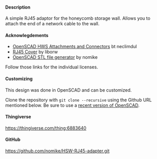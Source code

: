 #### Description

A simple RJ45 adaptor for the honeycomb storage wall. Allows you to attach the end of a network cable to the wall.

#### Acknowlegdements

- [OpenSCAD HWS Attachments and Connectors](https://github.com/neclimdul/hws_openscad_attachments_and_connectors) bt neclimdul
- [RJ45 Cover](https://www.printables.com/model/130690-rj45-cover) by liborw
- [OpenSCAD STL file generator](https://github.com/nomike/openscad_stl_file_generator) by nomike

Follow those links for the individual licenses.

#### Customizing

This design was done in OpenSCAD and can be customized.

Clone the repository with `git clone --recursive` using the Github URL mentioned below.
Be sure to use a [recent version of OpenSCAD](https://openscad.org/downloads.html#snapshots).

#### Thingiverse

<https://thingiverse.com/thing:6883640>

#### GitHub

<https://github.com/nomike/HSW-RJ45-adapter.git>
